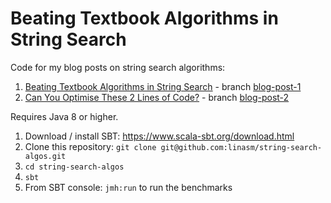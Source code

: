 # Beating Textbook Algorithms in String Search

Code for my blog posts on string search algorithms:
1. [Beating Textbook Algorithms in String Search](https://medium.com/wix-engineering/beating-textbook-algorithms-in-string-search-5d24b2f1bbd0) - branch [blog-post-1](https://github.com/linasm/string-search-algos/tree/blog-post-1)
2. [Can You Optimise These 2 Lines of Code?](https://medium.com/wix-engineering/can-you-optimise-these-2-lines-of-code-633dd81b1862) - branch [blog-post-2](https://github.com/linasm/string-search-algos/tree/blog-post-2)

Requires Java 8 or higher.
1. Download / install SBT: https://www.scala-sbt.org/download.html
2. Clone this repository: `git clone git@github.com:linasm/string-search-algos.git`
3. `cd string-search-algos`
4. `sbt`
5. From SBT console: `jmh:run` to run the benchmarks
